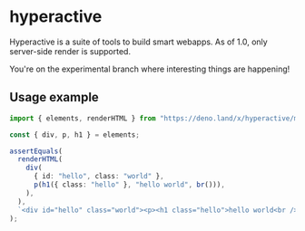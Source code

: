 # hyperactive

Hyperactive is a suite of tools to build smart webapps. As of 1.0, only server-side render is supported.

You're on the experimental branch where interesting things are happening!

## Usage example

```TypeScript
import { elements, renderHTML } from "https://deno.land/x/hyperactive/mod.ts";

const { div, p, h1 } = elements;

assertEquals(
  renderHTML(
    div(
      { id: "hello", class: "world" },
      p(h1({ class: "hello" }, "hello world", br())),
    ),
  ),
  `<div id="hello" class="world"><p><h1 class="hello">hello world<br /></h1></p></div>`,
);
```
